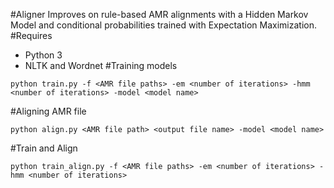 #Aligner
Improves on rule-based AMR alignments with a Hidden Markov Model and conditional probabilities trained with 
Expectation Maximization.
#Requires
* Python 3
* NLTK and Wordnet
#Training models
```
python train.py -f <AMR file paths> -em <number of iterations> -hmm <number of iterations> -model <model name>
```
#Aligning AMR file
```
python align.py <AMR file path> <output file name> -model <model name>
```
#Train and Align
```
python train_align.py -f <AMR file paths> -em <number of iterations> -hmm <number of iterations>
```
